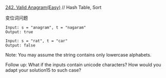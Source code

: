 [242. Valid Anagram(Easy)](https://leetcode.com/problems/valid-anagram/)
// Hash Table, Sort

变位词问题

```
Input: s = "anagram", t = "nagaram"
Output: true

Input: s = "rat", t = "car"
Output: false
```

Note:
You may assume the string contains only lowercase alphabets.

Follow up:
What if the inputs contain unicode characters? How would you adapt your solution15 to such case?
